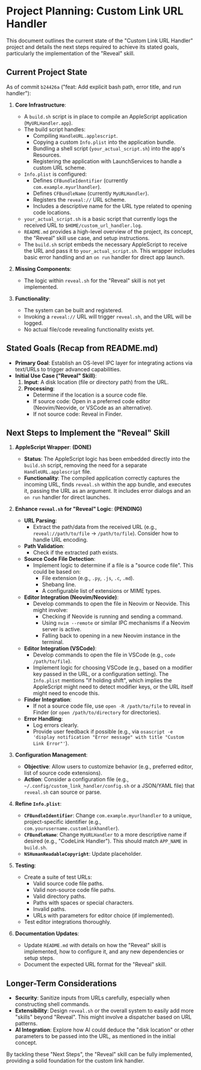 # Project Planning: Custom Link URL Handler

This document outlines the current state of the "Custom Link URL Handler" project and details the next steps required to achieve its stated goals, particularly the implementation of the "Reveal" skill.

## Current Project State

As of commit `b24426a` ("feat: Add explicit bash path, error title, and run handler"):

1.  **Core Infrastructure**:
    *   A `build.sh` script is in place to compile an AppleScript application (`MyURLHandler.app`).
    *   The build script handles:
        *   Compiling `HandleURL.applescript`.
        *   Copying a custom `Info.plist` into the application bundle.
        *   Bundling a shell script (`your_actual_script.sh`) into the app's Resources.
        *   Registering the application with LaunchServices to handle a custom URL scheme.
    *   `Info.plist` is configured:
        *   Defines `CFBundleIdentifier` (currently `com.example.myurlhandler`).
        *   Defines `CFBundleName` (currently `MyURLHandler`).
        *   Registers the `reveal://` URL scheme.
        *   Includes a descriptive name for the URL type related to opening code locations.
    *   `your_actual_script.sh` is a basic script that currently logs the received URL to `$HOME/custom_url_handler.log`.
    *   `README.md` provides a high-level overview of the project, its concept, the "Reveal" skill use case, and setup instructions.
    *   The `build.sh` script embeds the necessary AppleScript to receive the URL and pass it to `your_actual_script.sh`. This wrapper includes basic error handling and an `on run` handler for direct app launch.

2.  **Missing Components**:
    *   The logic within `reveal.sh` for the "Reveal" skill is not yet implemented.

3.  **Functionality**:
    *   The system can be built and registered.
    *   Invoking a `reveal://` URL will trigger `reveal.sh`, and the URL will be logged.
    *   No actual file/code revealing functionality exists yet.

## Stated Goals (Recap from README.md)

*   **Primary Goal**: Establish an OS-level IPC layer for integrating actions via text/URLs to trigger advanced capabilities.
*   **Initial Use Case ("Reveal" Skill)**:
    1.  **Input**: A disk location (file or directory path) from the URL.
    2.  **Processing**:
        *   Determine if the location is a source code file.
        *   If source code: Open in a preferred code editor (Neovim/Neovide, or VSCode as an alternative).
        *   If not source code: Reveal in Finder.

## Next Steps to Implement the "Reveal" Skill

1.  **AppleScript Wrapper**: **(DONE)**
    *   **Status**: The AppleScript logic has been embedded directly into the `build.sh` script, removing the need for a separate `HandleURL.applescript` file.
    *   **Functionality**: The compiled application correctly captures the incoming URL, finds `reveal.sh` within the app bundle, and executes it, passing the URL as an argument. It includes error dialogs and an `on run` handler for direct launches.

2.  **Enhance `reveal.sh` for "Reveal" Logic**: **(PENDING)**
    *   **URL Parsing**:
        *   Extract the path/data from the received URL (e.g., `reveal://path/to/file` -> `/path/to/file`). Consider how to handle URL encoding.
    *   **Path Validation**:
        *   Check if the extracted path exists.
    *   **Source Code File Detection**:
        *   Implement logic to determine if a file is a "source code file". This could be based on:
            *   File extension (e.g., `.py`, `.js`, `.c`, `.md`).
            *   Shebang line.
            *   A configurable list of extensions or MIME types.
    *   **Editor Integration (Neovim/Neovide)**:
        *   Develop commands to open the file in Neovim or Neovide. This might involve:
            *   Checking if Neovide is running and sending a command.
            *   Using `nvim --remote` or similar IPC mechanisms if a Neovim server is active.
            *   Falling back to opening in a new Neovim instance in the terminal.
    *   **Editor Integration (VSCode)**:
        *   Develop commands to open the file in VSCode (e.g., `code /path/to/file`).
        *   Implement logic for choosing VSCode (e.g., based on a modifier key passed in the URL, or a configuration setting). The `Info.plist` mentions "if holding shift", which implies the AppleScript might need to detect modifier keys, or the URL itself might need to encode this.
    *   **Finder Integration**:
        *   If not a source code file, use `open -R /path/to/file` to reveal in Finder (or `open /path/to/directory` for directories).
    *   **Error Handling**:
        *   Log errors clearly.
        *   Provide user feedback if possible (e.g., via `osascript -e 'display notification "Error message" with title "Custom Link Error"'`).

3.  **Configuration Management**:
    *   **Objective**: Allow users to customize behavior (e.g., preferred editor, list of source code extensions).
    *   **Action**: Consider a configuration file (e.g., `~/.config/custom_link_handler/config.sh` or a JSON/YAML file) that `reveal.sh` can source or parse.

4.  **Refine `Info.plist`**:
    *   **`CFBundleIdentifier`**: Change `com.example.myurlhandler` to a unique, project-specific identifier (e.g., `com.yourusername.customlinkhandler`).
    *   **`CFBundleName`**: Change `MyURLHandler` to a more descriptive name if desired (e.g., "CodeLink Handler"). This should match `APP_NAME` in `build.sh`.
    *   **`NSHumanReadableCopyright`**: Update placeholder.

5.  **Testing**:
    *   Create a suite of test URLs:
        *   Valid source code file paths.
        *   Valid non-source code file paths.
        *   Valid directory paths.
        *   Paths with spaces or special characters.
        *   Invalid paths.
        *   URLs with parameters for editor choice (if implemented).
    *   Test editor integrations thoroughly.

6.  **Documentation Updates**:
    *   Update `README.md` with details on how the "Reveal" skill is implemented, how to configure it, and any new dependencies or setup steps.
    *   Document the expected URL format for the "Reveal" skill.

## Longer-Term Considerations

*   **Security**: Sanitize inputs from URLs carefully, especially when constructing shell commands.
*   **Extensibility**: Design `reveal.sh` or the overall system to easily add more "skills" beyond "Reveal". This might involve a dispatcher based on URL patterns.
*   **AI Integration**: Explore how AI could deduce the "disk location" or other parameters to be passed into the URL, as mentioned in the initial concept.

By tackling these "Next Steps", the "Reveal" skill can be fully implemented, providing a solid foundation for the custom link handler.

